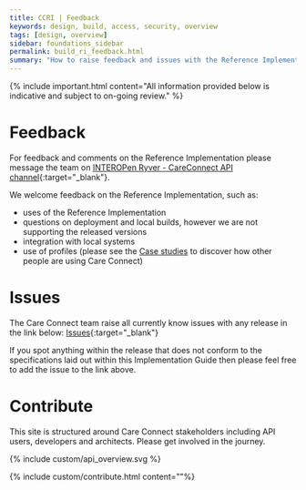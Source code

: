 ```yaml
---
title: CCRI | Feedback
keywords: design, build, access, security, overview
tags: [design, overview]
sidebar: foundations_sidebar
permalink: build_ri_feedback.html
summary: "How to raise feedback and issues with the Reference Implementation?"
---
```


{% include important.html content="All information provided below is indicative and subject to on-going review." %}


# Feedback #

For feedback and comments on the Reference Implementation please message the team on [INTEROPen Ryver - CareConnect API channel](https://interopen.ryver.com/index.html#forums/1093815/chat){:target="_blank"}. 

We welcome feedback on the Reference Implementation, such as:
- uses of the Reference Implementation
- questions on deployment and local builds, however we are not supporting the released versions
- integration with local systems
- use of profiles (please see the [Case studies](engage.html) to discover how other people are using Care Connect)

# Issues #

The Care Connect team raise all currently know issues with any release in the link below:
[Issues](https://github.com/nhsconnect/careconnect-reference-implementation/issues){:target="_blank"}

If you spot anything within the release that does not conform to the specifications laid out within this Implementation Guide then please feel free to add the issue to the link above.

# Contribute #

This site is structured around Care Connect stakeholders including API users, developers and architects. Please get involved in the journey.

{% include custom/api_overview.svg %}

{% include custom/contribute.html content=""%}
